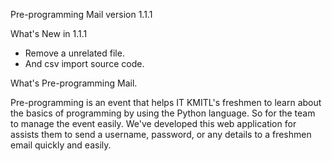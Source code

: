 Pre-programming Mail version 1.1.1

What's New in 1.1.1
- Remove a unrelated file.
- And csv import source code.

What's Pre-programming Mail.

Pre-programming is an event that helps IT KMITL's freshmen to learn about the basics of programming by using the Python language. So for the team to manage the event easily. We've developed this web application for assists them to send a username, password, or any details to a freshmen email quickly and easily.
